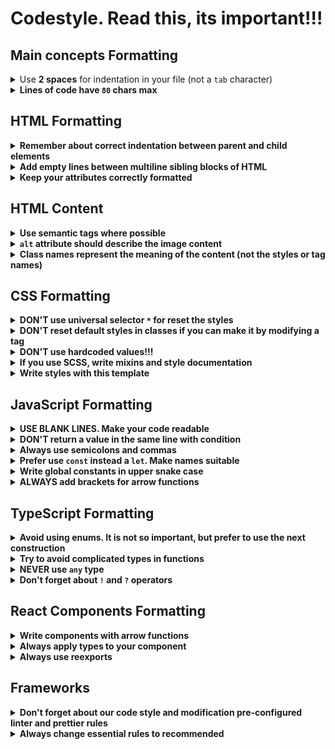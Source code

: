 # Codestyle. Read this, its important!!!

## Main concepts Formatting

<details>
  <summary>Use <b>2 spaces</b> for indentation in your file (not a <code>tab</code> character)</summary>
  
  <p>It belongs to this languages: <b>HTML</b>, <b>CSS</b>, <b>JavaScript</b>, <b><TypeScript/b></p>

  <ul>
    <li>HTML</li>
    <li>CSS</li>
    <li>JavaScript</li>
    <li>TypeScript</li>
  </ul>

  > Make sure your formatting will look the same everywhere!

  GOOD Example:

  ```html
  <body>
    <content />
  </body>
  ```

  ```css
  * {
    box-sizing: border-box;
  }
  ```

  ```javascript
  const indent = {
    key: value,
  };
  ```

</details>

<details>
  <summary>Lines of code have <code>80</code> chars max</summary>

  > Don't write spaghetti code
</details>

## HTML Formatting

<details>
  <summary>Remember about correct indentation between parent and child elements</summary>

  > Each level of nesting, including text, contained inside the element, requires a 2-space offset.
  > Also blank lines shouldn't be between parent and child elements.

  GOOD example

  ```html
  <body>
    <div>
      <p>Awesome text</p>
    </div>
  </body>
  ```

  BAD example

  ```html
  <body>
  <div>
  <p>Awesome text</p>
  </div>
  </body>
  ```

</details>

<details>
  <summary>Add empty lines between multiline sibling blocks of HTML</summary>

  > To add some "air" and simplify reading. But don't add them between parent and child elements.

  GOOD Example

  ```html
  <ul>
    <li class="nav__item">
      <a href="#home">Home</a>
    </li>

    <li class="nav__item">
      <a href="#shop">Shop</a>
    </li>

    <li class="nav__item">
      <a href="#contacts">Contacts</a>
    </li>
  </ul>
  ```

  BAD Example

  ```html
  <ul>
    <li class="nav__item">
      <a href="#home">Home</a>
    </li>
    <li class="nav__item">
      <a href="#shop">Shop</a>
    </li>
    <li class="nav__item">
      <a href="#contacts">Contacts</a>
    </li>
  </ul>
  ```

</details>

<details>
  <summary>Keep your attributes correctly formatted</summary>

  > If the HTML element has long attribute values or the number of attributes is more than 2 - start each one,
  including the first, on the new line with a 2-space indentation related to the tag.
  The tag’s closing bracket should be on the same level as the opening one.

  GOOD Example
  ```html
  <input
    type="text" 
    name="surname" 
    id="surname"
    required
  >
  ```

  BAD Examples
  ```html
  <input type="text" name="surname" 
         id="surname" required>

  <input type="text" 
         name="surname" 
         id="surname"
         required>

  <input
  type="text" 
  name="surname" 
  id="surname"
  required>

  <input
    type="text" 
    name="surname" 
    id="surname"
    required>
  ```
</details>

## HTML Content

<details>
  <summary>Use semantic tags where possible</summary>

  > Like `header`, `section`, `article`, `p`. It improves your page SEO and helps screen readers. `div` and `span` does not have any meaning
</details>

<details>
  <summary> <code>alt</code> attribute should describe the image content</summary>


  GOOD example
  ```html
  <img alt="Samsung Galaxy S22 2022 8/128GB Green" />
  ```

  REALLY BAD example
  ```html
  <img alt="image" />
  ```

  STILL BAD example
  ```html
  <img alt="phone" />
  ```
</details>

<details>
  <summary>Class names represent the meaning of the content (not the styles or tag names)</summary>

  > Just follow BEM

  GOOD example
  ```html
  <nav class="nav">
    <ul class="nav__list">
      ...
      <li class="nav__item">
        <a href="#apple" class="nav__link">Apple</a>
      </li>
    </ul>
  </nav>
  ```

  BAD example
  ```html
  <nav class="no-padding">
    <ul>
      ...
      <li class="li">
        <a href="#apple" class="a-last-no-decoration">Apple</a>
      </li>
    </ul>
  </nav>
  ```
</details>

## CSS Formatting

<details>
  <summary>DON'T use universal selector <code>*</code> for reset the styles</summary>
  
  > Use this selector only for normalizing styles

  ```css
  * {
    box-sizing: border-box;
  }
  ```
</details>

<details>
  <summary>DON'T reset default styles in classes if you can make it by modifying a tag</summary>
  
  > You can reset default styles like this:
  
  ```css 
  body {
    margin: 0;
  }
  ```
</details>

<details>
  <summary>DON'T use hardcoded values!!!</summary>

  > It is bad practice, you will be punished 😈

  BAD example
  ```scss
  .text {
    color: #fff;
  ```

  GOOD example
  ```scss
  // variables.scss
  
  :root {
    font-size: 12px;
    font-weigth: 600;
  }
  
  $text-color: #fff;
  ```

  ```scss
  // text.scss

  .text {
    color: $text-color;
  ```
</details>

<details>
  <summary>If you use <b>SCSS</b>, write mixins and style documentation</summary>

  > Remember about reusing styles

  ```scss
  @mixin on-tablet {
    @media (...) {
      @content;
    }
  }
  ```
</details>

<details>
  <summary>Write styles with this template</summary>

  > It makes your code more readable

  Template:
  ```
  .class {
    position;
    block model;
    text customization;
    borders, animatiojns and other;
  ```

  **Warning**: use styles **logically** and **use blank lines**.

  BAD example
  ```css
  .class {
    display: flex;
    gap: 15px;
    position: absolute;
    text-size: 20px;
    top: 10px;
    font-weight: 700;
    border-radius: 5px;
    color: #000;
    border: 1px solid #000;
    background-color: #fff;
    padding: 10px;
    box-sizing: border-box;
  ```

  GOOD example
  ```css
  .class {
    position: absolute;
    top: 10px;

    box-sizing: border-box;
    display: flex;
    gap: 15px;
    padding: 10px;

    text-size: 20px;
    font-weight: 700;
    color: #000;

    background-color: #fff;
    border-radius: 5px;
    border: 1px solid #000;
  ```
  
</details>

## JavaScript Formatting

<details>
  <summary>USE BLANK LINES. Make your code readable</summary>

  BAD example
  ```javascript
  const func = (...args) => {
    const arr = [];
    for (const arg of args) {
      if (arg) {
        arr.push(arg);
      };
    };
    return arr;
  }
```

GOOD example
```javascript
  const func = (...args) => {
    const arr = [];

    for (const arg of args) {
      if (arg) {
        arr.push(arg);
      };
    };

    return arr;
  }
```
</details>

<details>
  <summary>DON'T return a value in the same line with condition</summary>

  > Use curve brackets

  BAD example
  ```javascript
  const func = (...args) => {
    for (const arg of args) {
      if (!arg) return false;
    };

    return true;
  }
  ```

  GOOD example
  ```javascript
  const func = (...args) => {
    for (const arg of args) {
      if (!arg) {
        return false;
      };  
    };
  
    return true;
  }
  ```
</details>

<details>
  <summary>Always use semicolons and commas</summary>

  > Presetupped Prettier and ESLinter [included](https://github.com/BinoviTeam/prettier-settings) 

  BAD example
  ```javascript
  let a = 1
  
  const b = { c: 1, d: 2 }
  ```

  GOOD example
  ```javascript
  let a = 1;
  
  const b = {
    c: 1,
    d: 2,
  }
  ```
</details>

<details>
  <summary>Prefer use <code>const</code> instead a <code>let</code>. Make names suitable</summary>

  BAD example
  ```javascript
  let a = 1
  
  const b = { c: 1, d: 2 }
  ```

  GOOD example
  ```javascript
  const FILTER_INDEX = 1;
  
  const b = {
    c: 1,
    d: 2,
  }
  ```
</details>

<details>
  <summary>Write global constants in <b>upper snake case</b> </summary>

  > Remember constants in the `Mats` module

  BAD example
  ```javascript
  const filterIndex = 1
  const sortByName = 'name';
  ```

  GOOD example
  ```javascript
  const FILTER_INDEX = 1;
  const SOTR_BY_NAME = 'name';
  ```
</details>

<details>
  <summary><b>ALWAYS</b> add brackets for <b>arrow</b> functions</summary>

  > Even if the argument is only one

  BAD example
  ```javascript
  const func = arg => { ...some logic };
  ```

  GOOD example
  ```javascript
  const func = (arg) => { ...some logic };
  ```
</details>

## TypeScript Formatting
<details>
  <summary>Avoid using enums. It is not so important, but prefer to use the next construction</summary>

  > Enums have some issues. More information [here](https://thoughtbot.com/blog/the-trouble-with-typescript-enums)

  ```typescript
  const FILTER = {
    BY_NAME: 'name',
    BY_PRICE: 'price',
  } as const;
  ```
</details>

<details>
  <summary>Try to avoid complicated  types in functions</summary>

  > Better write type or interface

  BAD example
  ```typescript
  const func = ({ a, b }: { a: string, b: string}): string = { ...some logic };
  ```

  GOOD example
  ```typescript
  interface FuncProps {
    a: string;
    b: string;
  }

  const func = ({ a, b }: FuncProps): string = { ...some logic };
  ```
</details>

<details>
  <summary><b>NEVER</b> use <code>any</code> type</summary>

  > It is bad practice, you will be punished 😈

</details>

<details>
  <summary>Don't forget about <code>!</code> and <code>?</code> operators</summary>

  > Sometimes it helps to write less code with the same logic
</details>

## React Components Formatting
<details>
  <summary>Write components with arrow functions</summary>

  ```jsx
  const Component = () => <></>
  ```
</details>

<details>
  <summary>Always apply types to your component</summary>

  ```jsx
  import { FC } from 'react';

  interface Props {
    a: string;
    b: (c: string) => void;
  }

  const Component: FC<Props> = ({ a, b }) => <></>;
  ```
</details>

<details>
  <summary>Always use reexports</summary>

  > Take care of other developers and yourself
</details>

## Frameworks

<details>
  <summary>Don't forget about our code style and modification pre-configured linter and prettier rules</summary>

  > Link to our [codestyle](https://github.com/BinoviTeam/prettier-settings)
</details>

<details>
  <summary>Always change essential rules to recommended</summary>

  ```javascript
  // Vue 3 pre-configured ESLint rules

 
  /* eslint-env node */
  require('@rushstack/eslint-patch/modern-module-resolution');
  
  module.exports = {
    root: true,
    extends: [
      'plugin:vue/vue3-recommended', ⬅️⬅️⬅️
      'eslint:recommended', ⬅️⬅️⬅️
      '@vue/eslint-config-typescript',
      '@vue/eslint-config-prettier/skip-formatting',
    ],
    parserOptions: {
      ecmaVersion: 'latest',
    },
  };
  ```
</details>
